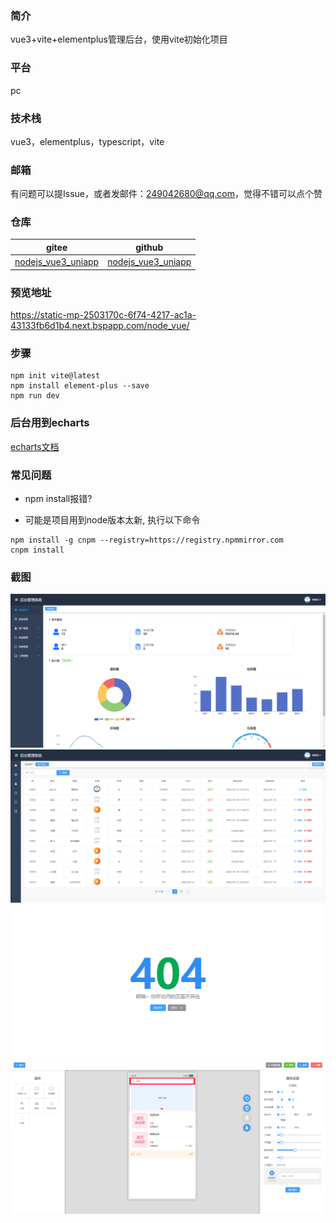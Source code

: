 ### 简介
vue3+vite+elementplus管理后台，使用vite初始化项目

### 平台
pc

### 技术栈
vue3，elementplus，typescript，vite

### 邮箱
有问题可以提Issue，或者发邮件：249042680@qq.com，觉得不错可以点个赞

### 仓库
| gitee | github |
| --- | --- |
| [nodejs_vue3_uniapp](https://gitee.com/kangleyunju/nodejs_vue3_uniapp) | [nodejs_vue3_uniapp](https://github.com/kangleyunju/nodejs_vue3_uniapp) |

### 预览地址
https://static-mp-2503170c-6f74-4217-ac1a-43133fb6d1b4.next.bspapp.com/node_vue/

### 步骤
```
npm init vite@latest
npm install element-plus --save
npm run dev
```

### 后台用到echarts
[echarts文档](https://echarts.apache.org/examples/zh)

### 常见问题
* npm install报错?
- 可能是项目用到node版本太新, 执行以下命令
```
npm install -g cnpm --registry=https://registry.npmmirror.com
cnpm install
```

### 截图
![image](./images/1.png)
![image](./images/2.png)
![image](./images/3.png)
![image](./images/4.png)
